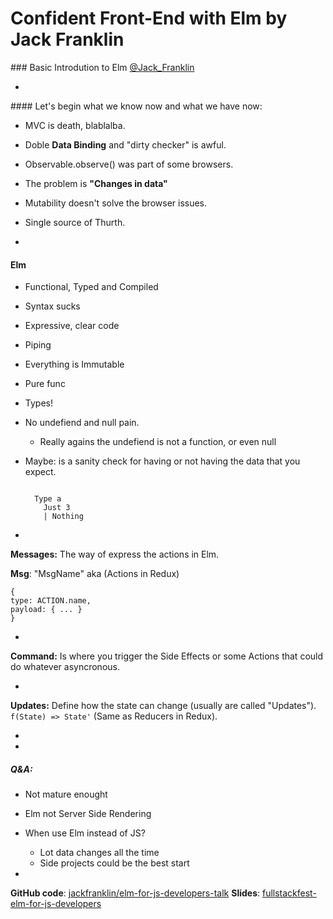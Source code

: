 # Confident Front-End with Elm by Jack Franklin
### Basic Introdution to Elm
[@Jack_Franklin](https://twitter.com/Jack_Franklin)

-

#### Let's begin what we know now and what we have now:

- MVC is death, blablalba.
- Doble **Data Binding** and "dirty checker" is awful.
- Observable.observe() was part of some browsers.
- The problem is **"Changes in data"**
- Mutability doesn't solve the browser issues.
- Single source of Thurth.

-

#### Elm
- Functional, Typed and Compiled
- Syntax sucks
- Expressive, clear code
- Piping
- Everything is Immutable
- Pure func
- Types!
- No undefiend and null pain.
    - Really agains the undefiend is not a function,
    or even null
- Maybe: is a sanity check for having or not having the data that you expect.

  ```

    Type a
      Just 3
      | Nothing

  ```

-

**Messages:**
  The way of express the actions in Elm.

  **Msg**: "MsgName" aka (Actions in Redux)

  ```
{
  type: ACTION.name,
  payload: { ... }
}
  ```

-

**Command:**
  Is where you trigger the Side Effects or some Actions that could do
  whatever asyncronous.

-

**Updates:**
  Define how the state can change (usually are called "Updates").
  `f(State) => State'` (Same as Reducers in Redux).

-

-

##### Q&A:
  - Not mature enought
  - Elm not Server Side Rendering
  - When use Elm instead of JS?
    - Lot data changes all the time
    - Side projects could be the best start

-

**GitHub code**: [jackfranklin/elm-for-js-developers-talk](https://github.com/jackfranklin/elm-for-js-developers-talk)
**Slides**: [fullstackfest-elm-for-js-developers](https://speakerdeck.com/jackfranklin/fullstackfest-elm-for-js-developers)
